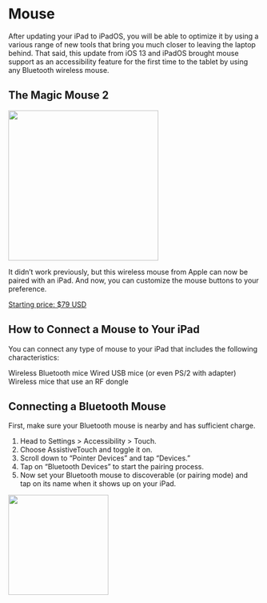 
# Mouse

After updating your iPad to iPadOS, you will be able to optimize it by using a various range of new tools that bring you much closer to leaving the laptop behind.
That said, this update from iOS 13 and iPadOS brought mouse support as an accessibility feature for the first time to the tablet by using any Bluetooth wireless mouse. 

## The Magic Mouse 2

<img src="https://store.storeimages.cdn-apple.com/4982/as-images.apple.com/is/MLA02?wid=572&hei=572&fmt=jpeg&qlt=95&op_usm=0.5,0.5&.v=1564098735372" width="300">

It didn’t work previously, but this wireless mouse from Apple can now be paired with an iPad.
And now, you can customize the mouse buttons to your preference. 

[Starting price: $79 USD](https://www.apple.com/shop/product/MLA02LL/A/magic-mouse-2-silver?fnode=06b772bdfece5d39b4f7ae103f7b505b947eb5d69cb613f1c743dcb2630d0e38f3c5427e975926cb33dd949ebc666cbb675f395d5237b15502442b8ecc453397983d33e81cdf2c18a41eac7033a0f489cd797683cd6b0829aa3b73a166646714)

## How to Connect a Mouse to Your iPad

You can connect any type of mouse to your  iPad that includes the following characteristics: 

Wireless Bluetooth mice
Wired USB mice (or even PS/2 with adapter)
Wireless mice that use an RF dongle

## Connecting a Bluetooth Mouse

First, make sure your Bluetooth mouse is nearby and has sufficient charge.

1. Head to Settings > Accessibility > Touch.
2. Choose AssistiveTouch and toggle it on.
3. Scroll down to “Pointer Devices” and tap “Devices.”
4. Tap on “Bluetooth Devices” to start the pairing process.
5. Now set your Bluetooth mouse to discoverable (or pairing mode) and tap on its name when it shows up on your iPad.

<img src="https://www.howtogeek.com/wp-content/uploads/2019/09/bluetooth.png.pagespeed.ce.MgGTojyjks.png" width="200">
